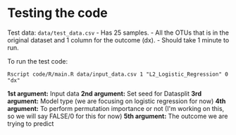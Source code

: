 # Testing the code

Test data: `data/test_data.csv`
    - Has 25 samples.
    - All the OTUs that is in the original dataset and 1 column for the outcome (dx).
    - Should take 1 minute to run.

To run the test code:

`Rscript code/R/main.R data/input_data.csv 1 "L2_Logistic_Regression" 0 "dx"`

__1st argument:__ Input data
__2nd argument:__ Set seed for Datasplit
__3rd argument:__ Model type (we are focusing on logistic regression for now)
__4th argument:__ To perform permutation importance or not (I'm working on this, so we will say FALSE/0 for this for now)
__5th argument:__ The outcome we are trying to predict
